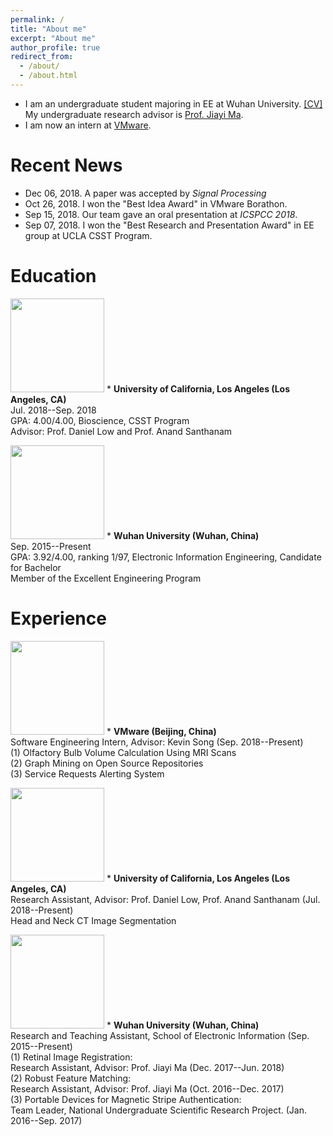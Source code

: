 ```yaml
---
permalink: /
title: "About me"
excerpt: "About me"
author_profile: true
redirect_from: 
  - /about/
  - /about.html
---
```


* I am an undergraduate student majoring in EE at Wuhan University. [[CV]](https://jiahaoplus.github.io/files/CV_jh.pdf)<br>
My undergraduate research advisor is [Prof. Jiayi Ma](https://sites.google.com/site/jiayima2013/).
* I am now an intern at [VMware](https://www.vmware.com/).

# Recent News
* Dec 06, 2018. A paper was accepted by *Signal Processing*
* Oct 26, 2018. I won the "Best Idea Award" in VMware Borathon.
* Sep 15, 2018. Our team gave an oral presentation at *ICSPCC 2018*.
* Sep 07, 2018. I won the "Best Research and Presentation Award" in EE group at UCLA CSST Program.

# Education
<img width="150" height="150" src="https://jiahaoplus.github.io/images/UCLA2.jpg"/> * <b>University of California, Los Angeles (Los Angeles, CA) </b> <br>
Jul. 2018--Sep. 2018<br>
GPA: 4.00/4.00, Bioscience, CSST Program<br>
Advisor: Prof. Daniel Low and Prof. Anand Santhanam<br>

<img width="150" height="150" src="https://jiahaoplus.github.io/images/whu.png"/> * <b>Wuhan University (Wuhan, China)</b> <br>
Sep. 2015--Present<br>
GPA: 3.92/4.00, ranking 1/97, Electronic Information Engineering, Candidate for Bachelor <br>
Member of the Excellent Engineering Program<br>

# Experience

<img width="150" height="150" src="https://jiahaoplus.github.io/images/vmware.jpg"/> * <b>VMware (Beijing, China) </b> <br>
Software Engineering Intern, Advisor: Kevin Song (Sep. 2018--Present)<br>
(1) Olfactory Bulb Volume Calculation Using MRI Scans<br>
(2) Graph Mining on Open Source Repositories <br>
(3) Service Requests Alerting System<br>

<img width="150" height="150" src="https://jiahaoplus.github.io/images/UCLA2.jpg"/> * <b>University of California, Los Angeles (Los Angeles, CA) </b> <br>
Research Assistant, Advisor: Prof. Daniel Low, Prof. Anand Santhanam (Jul. 2018--Present)<br>
Head and Neck CT Image Segmentation

<img width="150" height="150" src="https://jiahaoplus.github.io/images/whu.png"/> * <b>Wuhan University (Wuhan, China)</b> <br>
Research and Teaching Assistant, School of Electronic Information (Sep. 2015--Present)<br>
(1) Retinal Image Registration:<br>
Research Assistant, Advisor: Prof. Jiayi Ma (Dec. 2017--Jun. 2018)<br>
(2) Robust Feature Matching:<br>
Research Assistant, Advisor: Prof. Jiayi Ma (Oct. 2016--Dec. 2017)<br>
(3) Portable Devices for Magnetic Stripe Authentication:<br>
Team Leader, National Undergraduate Scientific Research Project. (Jan. 2016--Sep. 2017)<br>
